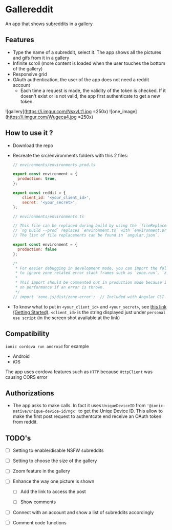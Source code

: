 # Gallereddit

An app that shows subreddits in a gallery

## Features

- Type the name of a subreddit, select it. The app shows all the pictures and gifs from it in a gallery
- Infinite scroll (more content is loaded when the user touches the bottom of the gallery)
- Responsive grid
- OAuth authentication, the user of the app does not need a reddit account
  - Each time a request is made, the validity of the token is checked. If it doesn't exist or is not valid, the app first authenticate to get a new token.

![gallery](https://i.imgur.com/NsxvLt1.jpg =250x) ![one_image](https://i.imgur.com/Wugeca4.jpg =250x)


## How to use it ?

- Download the repo

- Recreate the src/environments folders with this 2 files:

  ```js
  // environments/environments.prod.ts
  
  export const environment = {
    production: true,
  };
  
  export const reddit = {
      client_id: '<your_client_id>',
      secret: '<your_secret>',
  };
  
  ```

  ```js
  // environments/environments.ts
  
  // This file can be replaced during build by using the `fileReplacements` array.
  // `ng build --prod` replaces `environment.ts` with `environment.prod.ts`.
  // The list of file replacements can be found in `angular.json`.
  
  export const environment = {
    production: false
  };
  
  /*
   * For easier debugging in development mode, you can import the following file
   * to ignore zone related error stack frames such as `zone.run`, `zoneDelegate.invokeTask`.
   *
   * This import should be commented out in production mode because it will have a negative impact
   * on performance if an error is thrown.
   */
  // import 'zone.js/dist/zone-error';  // Included with Angular CLI.
  ```

- To know what to put in `<your_client_id>` and `<your_secret>`,  see [this link (Getting Started)](https://github.com/reddit-archive/reddit/wiki/oauth2). `<client_id>` is the string displayed just under `personal use script` (in the screen shot available at the link) 

## Compatibility

`ionic cordova run android` for example

- Android
- iOS

The app uses cordova features such as `HTTP` because `HttpClient` was causing CORS error

## Authorizations

- The app asks to make calls. In fact it uses `UniqueDeviceID` from `'@ionic-native/unique-device-id/ngx'` to get the Uniqe Device ID. This allow to make the first post request to authentcate end receive an OAuth token from reddit.

## TODO's

- [ ] Setting to enable/disable NSFW subreddits

- [ ] Setting to choose the size of the gallery

- [ ] Zoom feature in the gallery

- [ ] Enhance the way one picture is shown

  - [ ] Add the link to access the post

  - [ ] Show comments

- [ ] Connect with an account and show a list of subreddits accordingly

- [ ] Comment code functions
